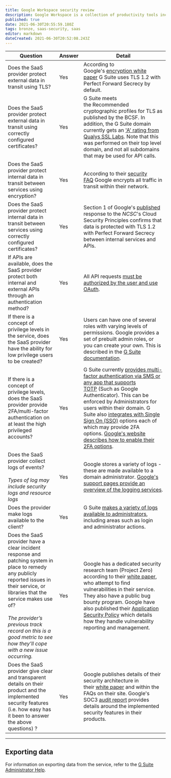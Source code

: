 ```yaml
---
title: Google Workspace security review
description: Google Workspace is a collection of productivity tools including spreadsheets, word processing and calendar.
published: true
date: 2021-06-30T20:55:59.180Z
tags: bronze, saas-security, saas
editor: markdown
dateCreated: 2021-06-30T20:52:08.243Z
---
```


| **Question** | **Answer** | **Detail** |
| --- | --- | --- |
| Does the SaaS provider protect external data in transit using TLS? | Yes | According to Google's [encryption white paper](https://storage.googleapis.com/gfw-touched-accounts-pdfs/google-encryption-whitepaper-gsuite.pdf) G Suite uses TLS 1.2 with Perfect Forward Secrecy by default. |
| Does the SaaS provider protect external data in transit using correctly configured certificates? | Yes | G Suite meets the Recommended cryptographic profiles for TLS as published by the BCSF. In addition, the G Suite domain currently gets an ['A' rating from Qualys SSL Labs](https://www.ssllabs.com/ssltest/analyze.html?d=gsuite.google.com). Note that this was performed on their top level domain, and not all subdomains that may be used for API calls. |
| Does the SaaS provider protect internal data in transit between services using encryption? | Yes | According to their [security FAQ](https://gsuite.google.com/faq/security/) Google encrypts all traffic in transit within their network. |
| Does the SaaS provider protect internal data in transit between services using correctly configured certificates? | Yes | Section 1 of Google's [published](http://services.google.com/fh/files/blogs/uk-cloud-security-principles-and-google-cloud-oct-2017.pdf) response to the *NCSC*'s Cloud Security Principles confirms that data is protected with TLS 1.2 with Perfect Forward Secrecy between internal services and APIs. |
| If APIs are available, does the SaaS provider protect both internal and external APIs through an authentication method? | Yes | All API requests [must be authorized by the user and use OAuth](https://developers.google.com/apps-script/guides/services/authorization). |
| If there is a concept of privilege levels in the service, does the SaaS provider have the ability for low privilege users to be created? | Yes | Users can have one of several roles with varying levels of permissions. Google provides a set of prebuilt admin roles, or you can create your own. This is described in the [G Suite documentation](https://support.google.com/a/answer/2405986?hl=en). |
| If there is a concept of privilege levels, does the SaaS provider provide 2FA/multi-factor authentication on at least the high privileged accounts? | Yes | G Suite currently [provides multi-factor authentication via SMS or any app that supports TOTP](https://support.google.com/a/answer/184711?hl=en) (Such as Google Authenticator). This can be enforced by Administrators for users within their domain. G Suite also [integrates with Single Sign On (SSO)](https://support.google.com/a/answer/60224?hl=en) options each of which may provide 2FA options. [Google's website describes how to enable their 2FA options](https://www.google.com/landing/2step/). |
| Does the SaaS provider collect logs of events?<br><br>*Types of log may include security logs and resource logs* | Yes | Google stores a variety of logs - these are made available to a domain administrator. [Google's support pages provide an overview of the logging services](https://support.google.com/a/answer/4579579?hl=en). |
| Does the provider make logs available to the client? | Yes | G Suite [makes a variety of logs available to administrators](https://support.google.com/a/answer/4580120?hl=en&ref_topic=3259623), including areas such as login and administrator actions. |
| Does the SaaS provider have a clear incident response and patching system in place to remedy any publicly reported issues in their service, or libraries that the service makes use of?<br><br>*The provider’s previous track record on this is a good metric to see how they’ll cope with a new issue occurring.* | Yes | Google has a dedicated security research team (Project Zero) according to their [white paper](https://static.googleusercontent.com/media/gsuite.google.com/en//intl/en/files/google-apps-security-and-compliance-whitepaper.pdf), who attempt to find vulnerabilities in their service. They also have a public bug bounty program. Google have also published their [Application Security Policy](https://www.google.com/about/appsecurity/) which details how they handle vulnerability reporting and management. |
| Does the SaaS provider give clear and transparent details on their product and the implemented security features (i.e. how easy has it been to answer the above questions) ? | Yes | Google publishes details of their security architecture in their [white paper](https://static.googleusercontent.com/media/gsuite.google.com/en//intl/en/files/google-apps-security-and-compliance-whitepaper.pdf) and within the FAQs on their site. Google's SOC3 [audit report](https://storage.googleapis.com/gfw-touched-accounts-pdfs/2017-google-apps-system-SOC3-report.pdf) provides details around the implemented security features in their products. |

---

## Exporting data

For information on exporting data from the service, refer to the [G Suite Administrator Help](https://support.google.com/a/answer/100458?hl=en).